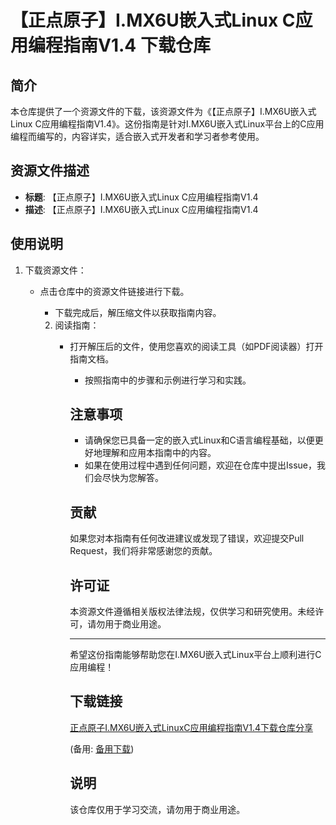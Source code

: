 # 【正点原子】I.MX6U嵌入式Linux C应用编程指南V1.4 下载仓库

## 简介

本仓库提供了一个资源文件的下载，该资源文件为《【正点原子】I.MX6U嵌入式Linux C应用编程指南V1.4》。这份指南是针对I.MX6U嵌入式Linux平台上的C应用编程而编写的，内容详实，适合嵌入式开发者和学习者参考使用。

## 资源文件描述

- **标题**: 【正点原子】I.MX6U嵌入式Linux C应用编程指南V1.4
- **描述**: 【正点原子】I.MX6U嵌入式Linux C应用编程指南V1.4

## 使用说明

1. 下载资源文件：
   - 点击仓库中的资源文件链接进行下载。
      - 下载完成后，解压缩文件以获取指南内容。

      2. 阅读指南：
         - 打开解压后的文件，使用您喜欢的阅读工具（如PDF阅读器）打开指南文档。
            - 按照指南中的步骤和示例进行学习和实践。

            ## 注意事项

            - 请确保您已具备一定的嵌入式Linux和C语言编程基础，以便更好地理解和应用本指南中的内容。
            - 如果在使用过程中遇到任何问题，欢迎在仓库中提出Issue，我们会尽快为您解答。

            ## 贡献

            如果您对本指南有任何改进建议或发现了错误，欢迎提交Pull Request，我们将非常感谢您的贡献。

            ## 许可证

            本资源文件遵循相关版权法律法规，仅供学习和研究使用。未经许可，请勿用于商业用途。

            ---

            希望这份指南能够帮助您在I.MX6U嵌入式Linux平台上顺利进行C应用编程！

            ## 下载链接
            [正点原子I.MX6U嵌入式LinuxC应用编程指南V1.4下载仓库分享](https://pan.quark.cn/s/c231af60b759) 

            (备用: [备用下载](https://pan.baidu.com/s/1zZvKc1cx8mnaGkTJOWSnVA?pwd=1234))

            ## 说明

            该仓库仅用于学习交流，请勿用于商业用途。
